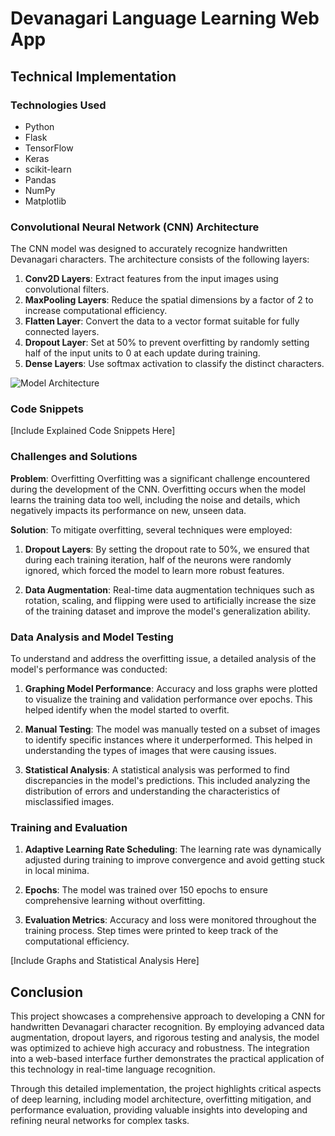 # Devanagari Language Learning Web App

## Technical Implementation

### Technologies Used
- Python
- Flask
- TensorFlow
- Keras
- scikit-learn
- Pandas
- NumPy
- Matplotlib

### Convolutional Neural Network (CNN) Architecture

The CNN model was designed to accurately recognize handwritten Devanagari characters. The architecture consists of the following layers:

1. **Conv2D Layers**: Extract features from the input images using convolutional filters.
2. **MaxPooling Layers**: Reduce the spatial dimensions by a factor of 2 to increase computational efficiency.
3. **Flatten Layer**: Convert the data to a vector format suitable for fully connected layers.
4. **Dropout Layer**: Set at 50% to prevent overfitting by randomly setting half of the input units to 0 at each update during training.
5. **Dense Layers**: Use softmax activation to classify the distinct characters.

![Model Architecture](../public/model_architecture.svg)

### Code Snippets

[Include Explained Code Snippets Here]

### Challenges and Solutions

**Problem**: Overfitting
Overfitting was a significant challenge encountered during the development of the CNN. Overfitting occurs when the model learns the training data too well, including the noise and details, which negatively impacts its performance on new, unseen data.

**Solution**:
To mitigate overfitting, several techniques were employed:

1. **Dropout Layers**: By setting the dropout rate to 50%, we ensured that during each training iteration, half of the neurons were randomly ignored, which forced the model to learn more robust features.
   
2. **Data Augmentation**: Real-time data augmentation techniques such as rotation, scaling, and flipping were used to artificially increase the size of the training dataset and improve the model's generalization ability.

### Data Analysis and Model Testing

To understand and address the overfitting issue, a detailed analysis of the model's performance was conducted:

1. **Graphing Model Performance**: Accuracy and loss graphs were plotted to visualize the training and validation performance over epochs. This helped identify when the model started to overfit.
   
2. **Manual Testing**: The model was manually tested on a subset of images to identify specific instances where it underperformed. This helped in understanding the types of images that were causing issues.
   
3. **Statistical Analysis**: A statistical analysis was performed to find discrepancies in the model's predictions. This included analyzing the distribution of errors and understanding the characteristics of misclassified images.

### Training and Evaluation

1. **Adaptive Learning Rate Scheduling**: The learning rate was dynamically adjusted during training to improve convergence and avoid getting stuck in local minima.
   
2. **Epochs**: The model was trained over 150 epochs to ensure comprehensive learning without overfitting.
   
3. **Evaluation Metrics**: Accuracy and loss were monitored throughout the training process. Step times were printed to keep track of the computational efficiency.

[Include Graphs and Statistical Analysis Here]

## Conclusion

This project showcases a comprehensive approach to developing a CNN for handwritten Devanagari character recognition. By employing advanced data augmentation, dropout layers, and rigorous testing and analysis, the model was optimized to achieve high accuracy and robustness. The integration into a web-based interface further demonstrates the practical application of this technology in real-time language recognition.

Through this detailed implementation, the project highlights critical aspects of deep learning, including model architecture, overfitting mitigation, and performance evaluation, providing valuable insights into developing and refining neural networks for complex tasks.
